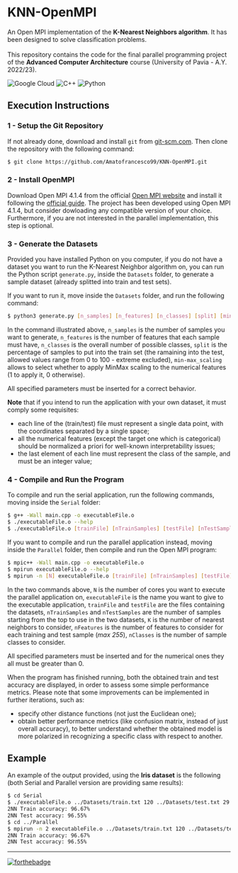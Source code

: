 # KNN-OpenMPI
An Open MPI implementation of the **K-Nearest Neighbors algorithm**. It has been designed to solve classification problems.<br><br>
This repository contains the code for the final parallel programming project of the **Advanced Computer Architecture** course (University of Pavia - A.Y. 2022/23).

![Google Cloud](https://img.shields.io/badge/Google_Cloud-4285F4?style=for-the-badge&logo=google-cloud&logoColor=white)
![C++](https://img.shields.io/badge/C%2B%2B-00599C?style=for-the-badge&logo=c%2B%2B&logoColor=white)
![Python](https://img.shields.io/badge/Python-FFD43B?style=for-the-badge&logo=python&logoColor=blue)

## Execution Instructions

### 1 - Setup the Git Repository
If not already done, download and install ```git``` from [git-scm.com](https://git-scm.com/book/en/v2/Getting-Started-Installing-Git). 
Then clone the repository with the following command:
```bash
$ git clone https://github.com/Amatofrancesco99/KNN-OpenMPI.git
```

### 2 - Install OpenMPI
Download Open MPI 4.1.4 from the official [Open MPI website](https://www.open-mpi.org/software/ompi/v4.1/) and install it following the [official guide](https://www.open-mpi.org/faq/?category=building#easy-build). The project has been developed using Open MPI 4.1.4, but consider dowloading any compatible version of your choice. Furthermore, if you are not interested in the parallel implementation, this step is optional.

### 3 - Generate the Datasets
Provided you have installed Python on you computer, if you do not have a dataset you want to run the K-Nearest Neighbor algorithm on, you can run the Python script ```generate.py```, inside the ```Datasets``` folder, to generate a sample dataset (already splitted into train and test sets).

If you want to run it, move inside the ```Datasets``` folder, and run the following command:
```bash
$ python3 generate.py [n_samples] [n_features] [n_classes] [split] [min-max_scaling]
```

In the command illustrated above, ```n_samples``` is the number of samples you want to generate, ```n_features``` is the number of features that each sample must have, ```n_classes``` is the overall number of possible classes, ```split``` is the percentage of samples to put into the train set (the ramaining into the test, allowed values range from 0 to 100 - extreme excluded), ```min-max_scaling``` allows to select whether to apply MinMax scaling to the numerical features (1 to apply it, 0 otherwise).

All specified parameters must be inserted for a correct behavior.

**Note** that if you intend to run the application with your own dataset, it must comply some requisites:
- each line of the (train/test) file must represent a single data point, with the coordinates separated by a single space;
- all the numerical features (except the target one which is categorical) should be normalized a priori for well-known interpretability issues;
- the last element of each line must represent the class of the sample, and must be an integer value;

### 4 - Compile and Run the Program
To compile and run the serial application, run the following commands, moving inside the ```Serial``` folder:
```bash
$ g++ -Wall main.cpp -o executableFile.o
$ ./executableFile.o --help
$ ./executableFile.o [trainFile] [nTrainSamples] [testFile] [nTestSamples] [K] [nFeatures] [nClasses]
```

If you want to compile and run the parallel application instead, moving inside the ```Parallel``` folder, then compile and run the Open MPI program:
```bash
$ mpic++ -Wall main.cpp -o executableFile.o
$ mpirun executableFile.o --help
$ mpirun -n [N] executableFile.o [trainFile] [nTrainSamples] [testFile] [nTestSamples] [K] [nFeatures] [nClasses]
```

In the two commands above, ```N``` is the number of cores you want to execute the parallel application on, ```executableFile``` is the name you want to give to the executable application, ```trainFile``` and ```testFile``` are the files containing the datasets, ```nTrainSamples``` and ```nTestSamples``` are the number of samples starting from the top to use in the two datasets, ```K``` is the number of nearest neighbors to consider, ```nFeatures``` is the number of features to consider for each training and test sample (*max 255*), ```nClasses``` is the number of sample classes to consider.

All specified parameters must be inserted and for the numerical ones they all must be greater than 0.

When the program has finished running, both the obtained train and test accuracy are displayed, in order to assess some simple performance 
metrics. Please note that some improvements can be implemented in further iterations, such as: 
- specify other distance functions (not just the Euclidean one);
- obtain better performance metrics (like confusion matrix, instead of just overall accuracy), to better understand whether the obtained model is more polarized in recognizing a specific class with respect to another.

## Example
An example of the output provided, using the **Iris dataset** is the following (both Serial and Parallel version are providing same results):
```bash
$ cd Serial
$ ./executableFile.o ../Datasets/train.txt 120 ../Datasets/test.txt 29 2 4 3
2NN Train accuracy: 96.67%
2NN Test accuracy: 96.55%
$ cd ../Parallel
$ mpirun -n 2 executableFile.o ../Datasets/train.txt 120 ../Datasets/test.txt 29 2 4 3
2NN Train accuracy: 96.67%
2NN Test accuracy: 96.55%
```

***
[![forthebadge](https://forthebadge.com/images/badges/powered-by-coders-sweat.svg)](https://forthebadge.com)
